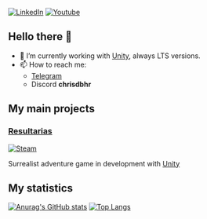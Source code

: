 [![LinkedIn](https://img.shields.io/badge/linkedin-%230077B5.svg?style=for-the-badge&logo=linkedin&logoColor=white)](https://linkedin.com/in/chrisdbhr/) 
[![Youtube](https://img.shields.io/badge/YouTube-%23FF0000.svg?style=for-the-badge&logo=YouTube&logoColor=white)](https://youtube.com/channel/UCIhtcO3lc2tC2GDnUxW-4KQ) 

## Hello there 👋
- 🚀 I’m currently working with [Unity](https://unity3d.com/unity/qa/lts-releases), always LTS versions.
- 📫 How to reach me: 
  - [Telegram](https://t.me/chrisdbhr)
  - Discord **chrisdbhr**

## My main projects
### [Resultarias](https://chrisjogos.com/resultarias) 
[![Steam](https://img.shields.io/badge/steam-%23000000.svg?style=for-the-badge&logo=steam&logoColor=white)](https://store.steampowered.com/app/2230030) 

Surrealist adventure game in development with [Unity](https://unity3d.com)


## My statistics
[![Anurag's GitHub stats](https://github-readme-stats.vercel.app/api?username=chrisdbhr&show_icons=true&theme=nightowl&hide_rank=true)](https://github.com/anuraghazra/github-readme-stats) [![Top Langs](https://github-readme-stats.vercel.app/api/top-langs/?username=chrisdbhr&show_icons=true&theme=nightowl&hide=scss,less&layout=compact)](https://github.com/anuraghazra/github-readme-stats)
